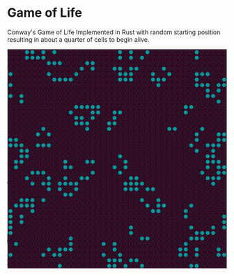 # Game of Life
Conway's Game of Life 
Implemented in Rust with random starting position resulting in about a quarter of cells to begin alive.

![Command Line Rendering](life.png)
